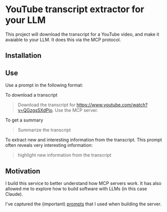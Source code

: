 # YouTube transcript extractor for your LLM
This project will download the transcript for a YouTube video, and make it avaiable to your LLM.  It does this via the MCP protocol.

## Installation

## Use
Use a prompt in the following format:

To download a transcript
> Download the transcript for https://www.youtube.com/watch?v=QGzgsSXdPjo.  Use the MCP server.

To get a summary
> Summarize the transcript

To extract new and interesting information from the transcript.  This prompt often reveals very interesting information:
> highlight new information from the transcript


## Motivation
I build this service to better understand how MCP servers work.  It has also allowed me to explore how to build software with LLMs (in this case Claude).

I've captured the (important) [prompts](DEVELOPMENT_PROMPTS.md) that I used when building the server.
